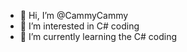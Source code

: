 - 👋 Hi, I’m @CammyCammy
- 👀 I’m interested in C# coding
- 🌱 I’m currently learning the C# coding


<!---
CammyCammy/CammyCammy is a ✨ special ✨ repository because its `README.md` (this file) appears on your GitHub profile.
You can click the Preview link to take a look at your changes.
--->
